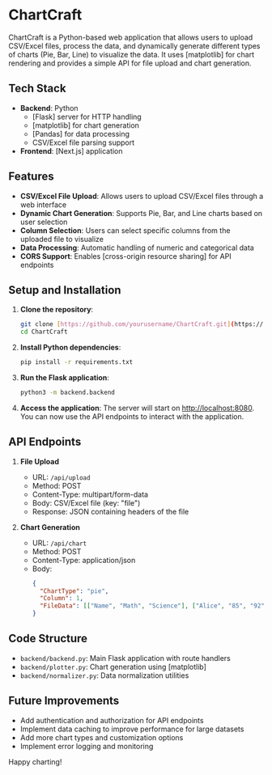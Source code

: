 # ChartCraft 

ChartCraft is a Python-based web application that allows users to upload CSV/Excel files, process the data, and dynamically generate different types of charts (Pie, Bar, Line) to visualize the data. It uses [matplotlib] for chart rendering and provides a simple API for file upload and chart generation.

## Tech Stack

- **Backend**: Python
  - [Flask] server for HTTP handling
  - [matplotlib] for chart generation
  - [Pandas] for data processing
  - CSV/Excel file parsing support
- **Frontend**: [Next.js] application

## Features

- **CSV/Excel File Upload**: Allows users to upload CSV/Excel files through a web interface
- **Dynamic Chart Generation**: Supports Pie, Bar, and Line charts based on user selection
- **Column Selection**: Users can select specific columns from the uploaded file to visualize
- **Data Processing**: Automatic handling of numeric and categorical data
- **CORS Support**: Enables [cross-origin resource sharing] for API endpoints

## Setup and Installation

1. **Clone the repository**:
    ```bash
    git clone [https://github.com/yourusername/ChartCraft.git](https://github.com/yourusername/ChartCraft.git)
    cd ChartCraft
    ```

2. **Install Python dependencies**:
    ```bash
    pip install -r requirements.txt
    ```

3. **Run the Flask application**:
    ```bash
    python3 -m backend.backend
    ```

4. **Access the application**:
    The server will start on [http://localhost:8080](http://localhost:8080). You can now use the API endpoints to interact with the application.

## API Endpoints

1. **File Upload**
   - URL: `/api/upload`
   - Method: POST
   - Content-Type: multipart/form-data
   - Body: CSV/Excel file (key: "file")
   - Response: JSON containing headers of the file

2. **Chart Generation**
   - URL: `/api/chart`
   - Method: POST
   - Content-Type: application/json
   - Body:
     ```json
     {
       "ChartType": "pie",
       "Column": 1,
       "FileData": [["Name", "Math", "Science"], ["Alice", "85", "92"], ["Bob", "78", "75"]]
     }
     ```

## Code Structure

- `backend/backend.py`: Main Flask application with route handlers
- `backend/plotter.py`: Chart generation using [matplotlib]
- `backend/normalizer.py`: Data normalization utilities

## Future Improvements

- Add authentication and authorization for API endpoints
- Implement data caching to improve performance for large datasets
- Add more chart types and customization options
- Implement error logging and monitoring

Happy charting!

